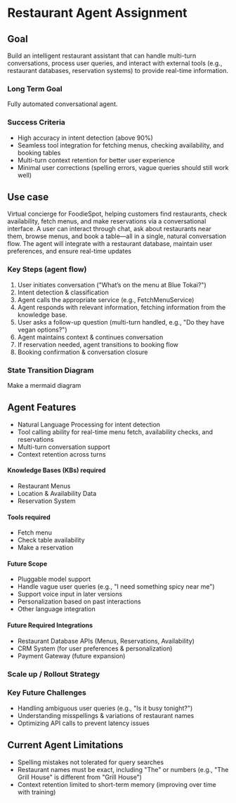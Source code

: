 # Restaurant Agent Assignment
## Goal
Build an intelligent restaurant assistant that can handle multi-turn conversations, process user queries, and interact with external tools (e.g., restaurant databases, reservation systems) to provide real-time information.

### Long Term Goal
Fully automated conversational agent.
### Success Criteria
- High accuracy in intent detection (above 90%)
- Seamless tool integration for fetching menus, checking availability, and booking tables
- Multi-turn context retention for better user experience
- Minimal user corrections (spelling errors, vague queries should still work well)

## Use case
Virtual concierge for FoodieSpot, helping customers find restaurants, check availability, fetch menus, and make reservations via a conversational interface. A user can interact through chat, ask about restaurants near them, browse menus, and book a table—all in a single, natural conversation flow. The agent will integrate with a restaurant database, maintain user preferences, and ensure real-time updates

### Key Steps (agent flow)

1. User initiates conversation ("What’s on the menu at Blue Tokai?")
2. Intent detection & classification
3. Agent calls the appropriate service (e.g., FetchMenuService)
4. Agent responds with relevant information, fetching information from the knowledge base.
5. User asks a follow-up question (multi-turn handled, e.g., "Do they have vegan options?")
6. Agent maintains context & continues conversation
7. If reservation needed, agent transitions to booking flow
8. Booking confirmation & conversation closure

### State Transition Diagram

Make a mermaid diagram

## Agent Features

- Natural Language Processing for intent detection
- Tool calling ability for real-time menu fetch, availability checks, and reservations
- Multi-turn conversation support
- Context retention across turns

#### Knowledge Bases (KBs) required

- Restaurant Menus
- Location & Availability Data
- Reservation System

#### Tools required

- Fetch menu
- Check table availability
- Make a reservation


#### Future Scope

- Pluggable model support
- Handle vague user queries (e.g., "I need something spicy near me")
- Support voice input in later versions
- Personalization based on past interactions
- Other language integration

#### Future Required Integrations
- Restaurant Database APIs (Menus, Reservations, Availability)
- CRM System (for user preferences & personalization)
- Payment Gateway (future expansion)

### Scale up / Rollout Strategy



### Key Future Challenges

- Handling ambiguous user queries (e.g., "Is it busy tonight?")
- Understanding misspellings & variations of restaurant names
- Optimizing API calls to prevent latency issues

## Current Agent Limitations
- Spelling mistakes not tolerated for query searches
- Restaurant names must be exact, including "The" or numbers (e.g., "The Grill House" is different from "Grill House")
- Context retention limited to short-term memory (improving over time with training)
